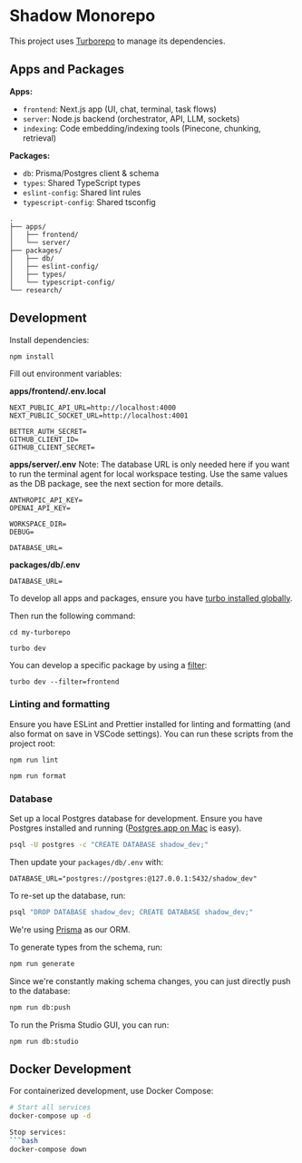 # Shadow Monorepo

This project uses [Turborepo](https://turborepo.com/docs) to manage its dependencies.

## Apps and Packages

**Apps:**

- `frontend`: Next.js app (UI, chat, terminal, task flows)
- `server`: Node.js backend (orchestrator, API, LLM, sockets)
- `indexing`: Code embedding/indexing tools (Pinecone, chunking, retrieval)

**Packages:**

- `db`: Prisma/Postgres client & schema
- `types`: Shared TypeScript types
- `eslint-config`: Shared lint rules
- `typescript-config`: Shared tsconfig

```
.
├── apps/
│   ├── frontend/
│   └── server/
├── packages/
│   ├── db/
│   ├── eslint-config/
│   ├── types/
│   └── typescript-config/
└── research/
```

## Development

Install dependencies:

```
npm install
```

Fill out environment variables:

**apps/frontend/.env.local**

```
NEXT_PUBLIC_API_URL=http://localhost:4000
NEXT_PUBLIC_SOCKET_URL=http://localhost:4001

BETTER_AUTH_SECRET=
GITHUB_CLIENT_ID=
GITHUB_CLIENT_SECRET=
```

**apps/server/.env**
Note: The database URL is only needed here if you want to run the terminal agent for local workspace testing. Use the same values as the DB package, see the next section for more details.

```
ANTHROPIC_API_KEY=
OPENAI_API_KEY=

WORKSPACE_DIR=
DEBUG=

DATABASE_URL=
```

**packages/db/.env**

```
DATABASE_URL=
```

To develop all apps and packages, ensure you have [turbo installed globally](<(https://turborepo.com/docs/getting-started/installation#global-installation)>).

Then run the following command:

```
cd my-turborepo

turbo dev
```

You can develop a specific package by using a [filter](https://turborepo.com/docs/crafting-your-repository/running-tasks#using-filters):

```
turbo dev --filter=frontend
```

### Linting and formatting

Ensure you have ESLint and Prettier installed for linting and formatting (and also format on save in VSCode settings). You can run these scripts from the project root:

```
npm run lint

npm run format
```

### Database

Set up a local Postgres database for development. Ensure you have Postgres installed and running ([Postgres.app on Mac](https://postgresapp.com/) is easy).

```bash
psql -U postgres -c "CREATE DATABASE shadow_dev;"
```

Then update your `packages/db/.env` with:

```
DATABASE_URL="postgres://postgres:@127.0.0.1:5432/shadow_dev"
```

To re-set up the database, run:

```bash
psql "DROP DATABASE shadow_dev; CREATE DATABASE shadow_dev;"
```

We're using [Prisma](https://www.prisma.io/) as our ORM.

To generate types from the schema, run:

```bash
npm run generate
```

Since we're constantly making schema changes, you can just directly push to the database:

```bash
npm run db:push
```

To run the Prisma Studio GUI, you can run:

```
npm run db:studio
```

## Docker Development

For containerized development, use Docker Compose:

```bash
# Start all services
docker-compose up -d

Stop services:
```bash
docker-compose down
```
